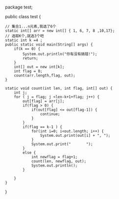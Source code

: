 package test;

public class test {
	
	// 集合1...n元素,我选了6个
	static int[] arr = new int[] { 1, 6, 7, 8 ,10,17};
	// 选取K个,就选3个吧
	static int k =4 ;
	public static void main(String[] args) {
		if(k == 0) {
			System.out.println("你有没有搞错!");
			return;
		}
		int[] out = new int[k];
		int flag = 0;
		count(arr.length,flag, out);
	}

	static void count(int len, int flag, int[] out) {
		int j;
		for ( j = flag; j <len-k+1+flag; j++) {
			out[flag] = arr[j];
			if(flag > 0) {
				if(out[flag] <= out[flag-1]) {
					continue;
				}
			}
			if(flag == k-1 ) {
				for(int i=0; i<out.length; i++) {
					System.out.print(out[i] + ", ");
				}
				System.out.print("       ");
			}
			else {
				int newflag = flag+1;
				count(len, newflag, out);
				System.out.println();
			}
			
		}
	}
}
